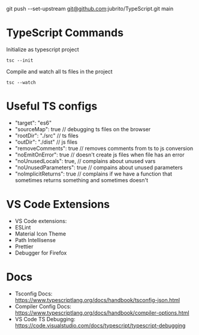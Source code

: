 git push --set-upstream git@github.com:jubrito/TypeScript.git main

# TypeScript Commands

Initialize as typescript project

```tsc --init```

Compile and watch all ts files in the project

```tsc --watch```

# Useful TS configs

- "target": "es6"
- "sourceMap": true // debugging ts files on the browser
- "rootDir": "./src" // ts files
- "outDir": "./dist" // js files
- "removeComments": true // removes comments from ts to js conversion  
- "noEmitOnError": true // doesn't create js files when file has an error
- "noUnusedLocals": true, // complains about unused vars
- "noUnusedParameters": true // compains about unused parameters
- "noImplicitReturns": true // complains if we have a function that sometimes returns something and sometimes doesn't

# VS Code Extensions
- VS Code extensions:
- ESLint
- Material Icon Theme
- Path Intellisense
- Prettier
- Debugger for Firefox

# Docs
- Tsconfig Docs: https://www.typescriptlang.org/docs/handbook/tsconfig-json.html
- Compiler Config Docs: https://www.typescriptlang.org/docs/handbook/compiler-options.html
- VS Code TS Debugging: https://code.visualstudio.com/docs/typescript/typescript-debugging

